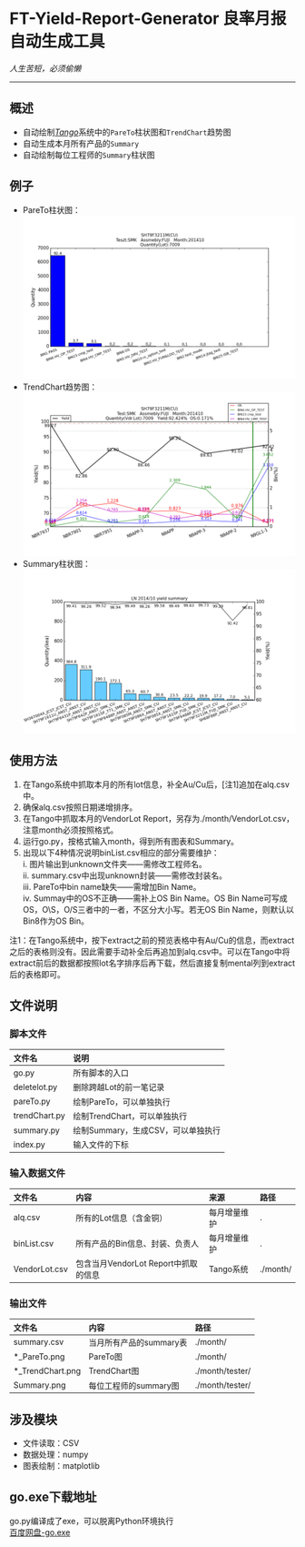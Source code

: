 # FT-Yield-Report-Generator 良率月报自动生成工具  
*人生苦短，必须偷懒*
***
## 概述
- 自动绘制[*Tango*](http://tango-yes.com)系统中的`PareTo`柱状图和`TrendChart`趋势图
- 自动生成本月所有产品的`Summary`
- 自动绘制每位工程师的`Summary`柱状图

## 例子
- PareTo柱状图：
![image](https://raw.githubusercontent.com/eric6356/FT-Yield-Report-Generator/master/example/SH79F3211M_FUJI_SMK_CU_201410_PareTo.png)
- TrendChart趋势图：
![image](https://raw.githubusercontent.com/eric6356/FT-Yield-Report-Generator/master/example/SH79F3211M_FUJI_SMK_CU_201410_TrendChart.png)
- Summary柱状图：
![image](https://raw.githubusercontent.com/eric6356/FT-Yield-Report-Generator/master/example/summary.png)


## 使用方法
1.	在Tango系统中抓取本月的所有lot信息，补全Au/Cu后，[注1]追加在alq.csv中。
2.	确保alq.csv按照日期递增排序。
3.	在Tango中抓取本月的VendorLot Report，另存为./month/VendorLot.csv，注意month必须按照格式。
4.	运行go.py，按格式输入month，得到所有图表和Summary。
5.	出现以下4种情况说明binList.csv相应的部分需要维护：  
    i.	图片输出到unknown文件夹——需修改工程师名。  
    ii.	summary.csv中出现unknown封装——需修改封装名。  
    iii.	PareTo中bin name缺失——需增加Bin Name。  
    iv.	Summay中的OS不正确——需补上OS Bin Name。OS Bin Name可写成OS，O\S，O/S三者中的一者，不区分大小写。若无OS Bin Name，则默认以Bin8作为OS Bin。
    
注1：在Tango系统中，按下extract之前的预览表格中有Au/Cu的信息，而extract之后的表格则没有。因此需要手动补全后再追加到alq.csv中。可以在Tango中将extract前后的数据都按照lot名字排序后再下载，然后直接复制mental列到extract后的表格即可。


## 文件说明
### 脚本文件
| 文件名        | 说明                            |
| :------------ |:------------------------------|
| go.py         | 所有脚本的入口                   |
| deletelot.py  | 删除跨越Lot的前一笔记录           |
| pareTo.py     | 绘制PareTo，可以单独执行          |
| trendChart.py | 绘制TrendChart，可以单独执行      |
| summary.py    | 绘制Summary，生成CSV，可以单独执行 |
| index.py      | 输入文件的下标                   |


### 输入数据文件
| 文件名         | 内容                              | 来源        | 路径      |
| :------------ |:----------------------------------|:-----------|:----------|
| alq.csv       | 所有的Lot信息（含金铜）              | 每月增量维护 | .        |
| binList.csv   | 所有产品的Bin信息、封装、负责人       | 每月增量维护 | .        |
| VendorLot.csv | 包含当月VendorLot Report中抓取的信息 | Tango系统   | ./month/ |


### 输出文件
| 文件名            | 内容                  | 路径             |
| :--------------- |:----------------------|:----------------|
| summary.csv      | 当月所有产品的summary表 | ./month/        |
| \*_PareTo.png    | PareTo图              | ./month/        |
| \*_TrendChart.png| TrendChart图          | ./month/tester/ |
| Summary.png      | 每位工程师的summary图   | ./month/tester/ |

## 涉及模块
- 文件读取：CSV
- 数据处理：numpy
- 图表绘制：matplotlib

## go.exe下载地址
go.py编译成了exe，可以脱离Python环境执行  
[百度网盘-go.exe](http://pan.baidu.com/s/1o60XE10)
